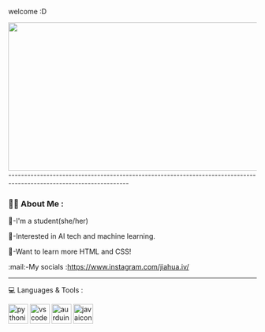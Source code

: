 welcome :D

<div align="center">
  <img src="https://media.giphy.com/media/FjGEQSybauJqM/giphy.gif" width="600" height="300"/>
</div>
--------------------------------------------------------------------------------------------------------------------

### :woman_technologist: About Me :
:girl:-I'm a student(she/her)

:custard:-Interested in AI tech and machine learning.

:tea:-Want to learn more HTML and CSS!

:mail:-My socials :https://www.instagram.com/jiahua.iv/

--------------------------------------------------------------------------------------------------------------------
:computer: Languages & Tools :
<div>
<img src="https://cdn.jsdelivr.net/gh/devicons/devicon/icons/python/python-original.svg" title="python" alt="pythonicon" width="40" height="40"/>

<img src="https://cdn.jsdelivr.net/gh/devicons/devicon/icons/vscode/vscode-original.svg"  title="vscode" alt="vscodeicon" width="40" height="40"/>

<img src="https://cdn.jsdelivr.net/gh/devicons/devicon/icons/arduino/arduino-original.svg"  title="aurduino" alt="aurduinoicon" width="40" height="40"/>
 <img src="https://cdn.jsdelivr.net/gh/devicons/devicon/icons/java/java-original.svg" title="java" alt="javaicon" width="40" height="40"/>
          
</div>
          
          

          

          

